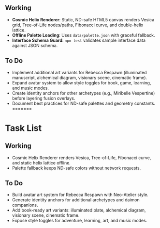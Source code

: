 

## Working
- **Cosmic Helix Renderer**: Static, ND-safe HTML5 canvas renders Vesica grid, Tree-of-Life nodes/paths, Fibonacci curve, and double-helix lattice.
- **Offline Palette Loading**: Uses `data/palette.json` with graceful fallback.
- **Interface Schema Guard**: `npm test` validates sample interface data against JSON schema.

## To Do
- Implement additional art variants for Rebecca Respawn (illuminated manuscript, alchemical diagram, visionary scene, cinematic frame).
- Expand avatar system to allow style toggles for book, game, learning, and music modes.
- Create identity anchors for other archetypes (e.g., Miribelle Vespertine) before layering fusion overlays.
- Document best practices for ND-safe palettes and geometry constants.
=======
# Task List

## Working
- Cosmic Helix Renderer renders Vesica, Tree-of-Life, Fibonacci curve, and static helix lattice offline.
- Palette fallback keeps ND-safe colors without network requests.

## To Do
- Build avatar art system for Rebecca Respawn with Neo-Atelier style.
- Generate identity anchors for additional archetypes and daimon companions.
- Add book-ready art variants: illuminated plate, alchemical diagram, visionary scene, cinematic frame.
- Expose style toggles for adventure, learning, art, and music modes.

